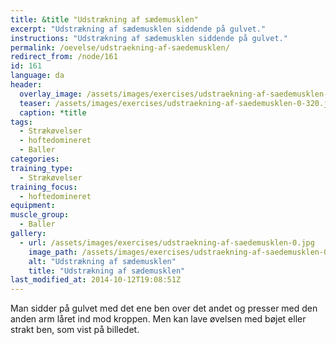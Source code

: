 ```yaml
---
title: &title "Udstrækning af sædemusklen"
excerpt: "Udstrækning af sædemusklen siddende på gulvet."
instructions: "Udstrækning af sædemusklen siddende på gulvet."
permalink: /oevelse/udstraekning-af-saedemusklen/
redirect_from: /node/161
id: 161
language: da
header:
  overlay_image: /assets/images/exercises/udstraekning-af-saedemusklen-0.jpg
  teaser: /assets/images/exercises/udstraekning-af-saedemusklen-0-320.jpg
  caption: *title
tags:
  - Strækøvelser
  - hoftedomineret
  - Baller
categories:
training_type: 
  - Strækøvelser
training_focus: 
  - hoftedomineret
equipment:
muscle_group:
  - Baller
gallery:
  - url: /assets/images/exercises/udstraekning-af-saedemusklen-0.jpg
    image_path: /assets/images/exercises/udstraekning-af-saedemusklen-0-320.jpg
    alt: "Udstrækning af sædemusklen"
    title: "Udstrækning af sædemusklen"
last_modified_at: 2014-10-12T19:08:51Z
---
```


Man sidder på gulvet med det ene ben over det andet og presser med den anden arm låret ind mod kroppen. Men kan lave øvelsen med bøjet eller strakt ben, som vist på billedet.
